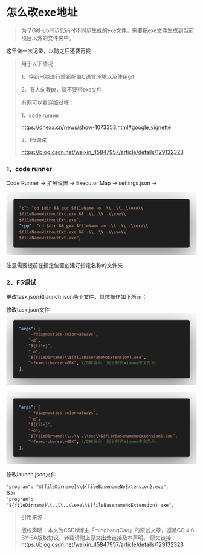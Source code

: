 # 怎么改exe地址

> 为了GitHub同步代码时不同步生成的exe文件，需要把exe文件生成到当前项目以外的文件夹中。
>

这里做一次记录，以防之后还要再找

> 用于以下情况：
>
> 1、换新电脑进行重新配置C语言环境以及使用git
>
> 2、有人向我pr，请不要带exe文件
>
> 有网可以看详细过程：
>
> 1、code runner
>
> https://dhexx.cn/news/show-1073353.html#google_vignette
>
> 2、F5调试
>
> https://blog.csdn.net/weixin_45847957/article/details/129132323

### 1、code runner

Code Runner -> 扩展设置 -> Executor Map -> settings.json ->

![CodeRunnerSettings1](Pictures/CodeRunnerSettings1.png)

注意需要提前在指定位置创建好指定名称的文件夹

### 2、F5调试

更改task.json和launch.json两个文件，具体操作如下所示：

修改task.json文件
![taskAgo](Pictures\taskAgo.png)

![taskNow](Pictures\taskNow.png)

修改launch.json文件

```
"program": "${fileDirname}\\${fileBasenameNoExtension}.exe",
改为
"program": "${fileDirname}\\..\\..\\exe\\${fileBasenameNoExtension}.exe",
```

> 引用来源：
>
> 版权声明：本文为CSDN博主「minghangCao」的原创文章，遵循CC 4.0 BY-SA版权协议，转载请附上原文出处链接及本声明。
> 原文链接：https://blog.csdn.net/weixin_45847957/article/details/129132323
